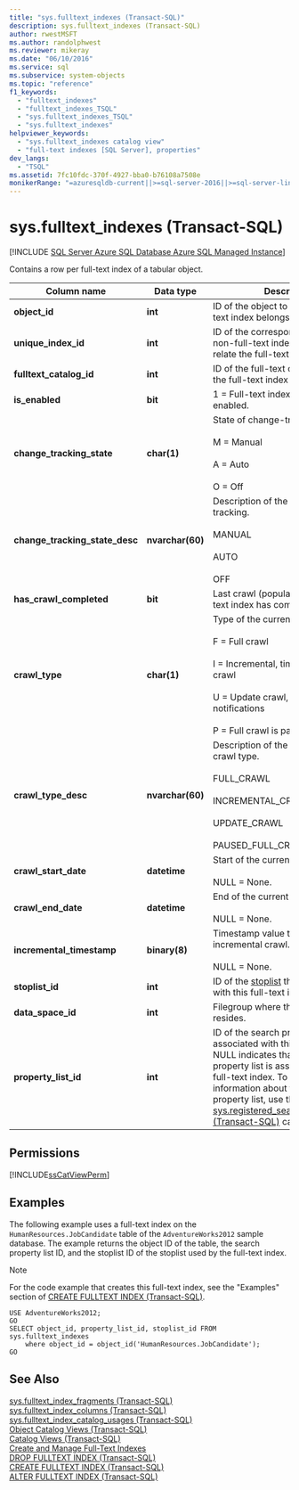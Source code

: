 ```yaml
---
title: "sys.fulltext_indexes (Transact-SQL)"
description: sys.fulltext_indexes (Transact-SQL)
author: rwestMSFT
ms.author: randolphwest
ms.reviewer: mikeray
ms.date: "06/10/2016"
ms.service: sql
ms.subservice: system-objects
ms.topic: "reference"
f1_keywords:
  - "fulltext_indexes"
  - "fulltext_indexes_TSQL"
  - "sys.fulltext_indexes_TSQL"
  - "sys.fulltext_indexes"
helpviewer_keywords:
  - "sys.fulltext_indexes catalog view"
  - "full-text indexes [SQL Server], properties"
dev_langs:
  - "TSQL"
ms.assetid: 7fc10fdc-370f-4927-bba0-b76108a7508e
monikerRange: "=azuresqldb-current||>=sql-server-2016||>=sql-server-linux-2017||=azuresqldb-mi-current"
---
```

# sys.fulltext_indexes (Transact-SQL)
[!INCLUDE [SQL Server Azure SQL Database Azure SQL Managed Instance](../../includes/applies-to-version/sql-asdb-asdbmi.md)]

  Contains a row per full-text index of a tabular object.  

|Column name|Data type|Description|  
|-----------------|---------------|-----------------|  
|**object_id**|**int**|ID of the object to which this full-text index belongs.|  
|**unique_index_id**|**int**|ID of the corresponding unique, non-full-text index that is used to relate the full-text index to the rows.|  
|**fulltext_catalog_id**|**int**|ID of the full-text catalog in which the full-text index resides.|  
|**is_enabled**|**bit**|1 = Full-text index is currently enabled.|  
|**change_tracking_state**|**char(1)**|State of change-tracking.<br /><br /> M = Manual<br /><br /> A = Auto<br /><br /> O = Off|  
|**change_tracking_state_desc**|**nvarchar(60)**|Description of the state of change-tracking.<br /><br /> MANUAL<br /><br /> AUTO<br /><br /> OFF|  
|**has_crawl_completed**|**bit**|Last crawl (population) that the full-text index has completed.|  
|**crawl_type**|**char(1)**|Type of the current or last crawl.<br /><br /> F = Full crawl<br /><br /> I = Incremental, timestamp-based crawl<br /><br /> U = Update crawl, based on notifications<br /><br /> P = Full crawl is paused.|  
|**crawl_type_desc**|**nvarchar(60)**|Description of the current or last crawl type.<br /><br /> FULL_CRAWL<br /><br /> INCREMENTAL_CRAWL<br /><br /> UPDATE_CRAWL<br /><br /> PAUSED_FULL_CRAWL|  
|**crawl_start_date**|**datetime**|Start of the current or last crawl.<br /><br /> NULL = None.|  
|**crawl_end_date**|**datetime**|End of the current or last crawl.<br /><br /> NULL = None.|  
|**incremental_timestamp**|**binary(8)**|Timestamp value to use for the next incremental crawl.<br /><br /> NULL = None.|  
|**stoplist_id**|**int**|ID of the [stoplist](../../relational-databases/search/configure-and-manage-stopwords-and-stoplists-for-full-text-search.md) that is associated with this full-text index.|  
|**data_space_id**|**int**|Filegroup where this full-text index resides.|  
|**property_list_id**|**int**|ID of the search property list that is associated with this full-text index. NULL indicates that no search property list is associated with the full-text index. To obtain more information about this search property list, use the [sys.registered_search_property_lists &#40;Transact-SQL&#41;](../../relational-databases/system-catalog-views/sys-registered-search-property-lists-transact-sql.md) catalog view.|  
  
## Permissions  
 [!INCLUDE[ssCatViewPerm](../../includes/sscatviewperm-md.md)]  
  
## Examples  
 The following example uses a full-text index on the `HumanResources.JobCandidate` table of the `AdventureWorks2012` sample database. The example returns the object ID of the table, the search property list ID, and the stoplist ID of the stoplist used by the full-text index.  
  
> [!NOTE]  
>  For the code example that creates this full-text index, see the "Examples" section of [CREATE FULLTEXT INDEX &#40;Transact-SQL&#41;](../../t-sql/statements/create-fulltext-index-transact-sql.md).  
  
```  
USE AdventureWorks2012;  
GO  
SELECT object_id, property_list_id, stoplist_id FROM sys.fulltext_indexes  
    where object_id = object_id('HumanResources.JobCandidate');   
GO  
```  
  
## See Also  
 [sys.fulltext_index_fragments &#40;Transact-SQL&#41;](../../relational-databases/system-catalog-views/sys-fulltext-index-fragments-transact-sql.md)   
 [sys.fulltext_index_columns &#40;Transact-SQL&#41;](../../relational-databases/system-catalog-views/sys-fulltext-index-columns-transact-sql.md)   
 [sys.fulltext_index_catalog_usages &#40;Transact-SQL&#41;](../../relational-databases/system-catalog-views/sys-fulltext-index-catalog-usages-transact-sql.md)   
 [Object Catalog Views &#40;Transact-SQL&#41;](../../relational-databases/system-catalog-views/object-catalog-views-transact-sql.md)   
 [Catalog Views &#40;Transact-SQL&#41;](../../relational-databases/system-catalog-views/catalog-views-transact-sql.md)   
 [Create and Manage Full-Text Indexes](../../relational-databases/search/create-and-manage-full-text-indexes.md)   
 [DROP FULLTEXT INDEX &#40;Transact-SQL&#41;](../../t-sql/statements/drop-fulltext-index-transact-sql.md)   
 [CREATE FULLTEXT INDEX &#40;Transact-SQL&#41;](../../t-sql/statements/create-fulltext-index-transact-sql.md)   
 [ALTER FULLTEXT INDEX &#40;Transact-SQL&#41;](../../t-sql/statements/alter-fulltext-index-transact-sql.md)  
  
  
